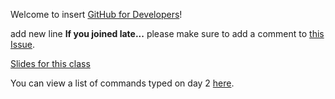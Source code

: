 Welcome to  insert [GitHub for Developers](https://training.github.com/classes/developers/)!


add new line
**If you joined late...** please make sure to add a comment to [this Issue](https://github.com/githubteacher/github-for-developers-sept-2015/issues/1).

[Slides for this class](https://training.github.com/kit/courses/github-for-developers.html)

You can view a list of commands typed on day 2 [here](https://github.com/githubteacher/github-for-developers-sept-2015/blob/add-cli-history/cli-history.txt).

